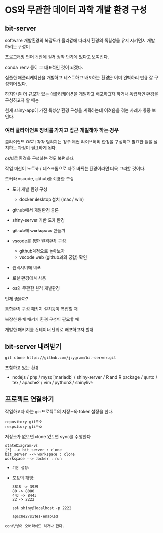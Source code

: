 # OS와 무관한 데이터 과학 개발 환경 구성

## bit-server

software 개발환경의 복잡도가 올라감에 따라서 환경의 독립성을 유지 시키면서 개발하려는 구성이

프로그래밍 언어 전반에 걸쳐 정착 단계에 있다고 보여진다.

conda, renv 등이 그 대표적인 것이 되겠다.

심플한 애플리케이션을 개발하고 테스트하고 배포하는 환경은 이미 완벽하리 만큼 잘 구성되어 있다.

하지만 좀 더 규모가 있는 애플리케이션을 개발하고 배포하고자 하거나 독립적인 환경을 구성하고자 할 때는

현재 shiny-app이 가진 특성상 환경 구성을 계획하는데 어려움을 겪는 사례가 종종 보인다.

### 여러 클라이언트 장비를 가지고 접근 개발해야 하는 경우

클라이언트 OS가 각각 달라지는 경우 매번 라이브러리 환경을 구성하고 필요한 툴을 설치하는 과정이 필요하게 된다.

os별로 환경을 구성하는 것도 불편하다.

작업 머신이 노트북 / 데스크톱으로 자주 바뀌는 환경이라면 더욱 그러할 것이다.

도커와 vscode, github을 이용한 구성

- 도커 개발 환경 구성

  - docker desktop 설치 (mac / win)
- github에서 개발환경 클론
- shiny-server 기반 도커 환경
- github에 workspace 만들기
- vscode를 통한 원격환경 구성

  - github계정으로 놀아보자
  - vscode web (github과의 궁합) 확인
- 원격서버에 배포
- 로컬 환경에서 사용
- os와 무관한 원격 개발환경

언제 좋을까?

통합환경 구성 패키지 설치등이 복잡할 때

복잡한 통계 패키지 환경 구성이 필요할 때

개발한 패키지를 컨테이너 단위로 배포하고자 할때

## bit-server 내려받기

```
git clone https://github.com/joygram/bit-server.git
```

포함하고 있는 환경

- nodejs / php / mysql(mariadb) / shiny-server / R and R package / qurto / tex / apache2 / vim / python3 / shinylive

## 프로젝트 연결하기

작업하고자 하는 `git`프로젝트의 저장소와 token 설정을 한다.

```
repository git주소 
respsitory git주소
```

저장소가 없으면 clone 있으면 sync를 수행한다.

```mermaid
stateDiagram-v2
[*] --> bit_server : clone
bit_server --> workspace : clone 
workspace --> docker : run
```

- `기본 설정`:

- 포트의 개방:

  ```
  3838 -> 3939 
  80 -> 8080
  443 -> 8443
  22 -> 2222
  ```

   

  ```
  ssh shiny@localhost -p 2222
  ```

  ```
  apache2/sites-enabled
  ```

```
conf/넣어 오버라이드 하거나 한다. 
```

